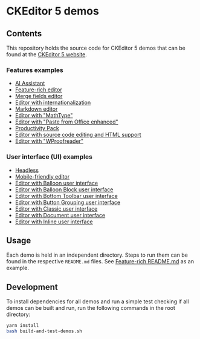 # CKEditor 5 demos

## Contents

This repository holds the source code for CKEditor 5 demos that can be found at the [CKEditor 5 website](https://ckeditor.com/ckeditor-5/demo).

### Features examples

- [AI Assistant](ai-assistant)
- [Feature-rich editor](feature-rich)
- [Merge fields editor](merge-fields)
- [Editor with internationalization](internationalization)
- [Markdown editor](markdown)
- [Editor with "MathType"](mathtype)
- [Editor with "Paste from Office enhanced"](paste-from-office-enhanced)
- [Productivity Pack](productivity-pack)
- [Editor with source code editing and HTML support](source-code-editing)
- [Editor with "WProofreader"](wproofreader)

### User interface (UI) examples

- [Headless](headless)
- [Mobile-friendly editor](mobile)
- [Editor with Balloon user interface](user-interface-balloon)
- [Editor with Balloon Block user interface](user-interface-balloon-block)
- [Editor with Bottom Toolbar user interface](user-interface-bottom-toolbar)
- [Editor with Button Grouping user interface](user-interface-button-grouping)
- [Editor with Classic user interface](user-interface-classic)
- [Editor with Document user interface](user-interface-document)
- [Editor with Inline user interface](user-interface-inline)

## Usage

Each demo is held in an independent directory. Steps to run them can be found in the respective `README.md` files. See [Feature-rich README.md](feature-rich#readme) as an example.

## Development

To install dependencies for all demos and run a simple test checking if all demos can be built and run, run the following commands in the root directory:

```bash
yarn install
bash build-and-test-demos.sh
```
